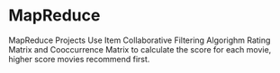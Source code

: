 # MapReduce
MapReduce Projects
Use Item Collaborative Filtering Algorighm 
Rating Matrix and Cooccurrence Matrix to calculate the score for each movie, higher score movies recommend first.
